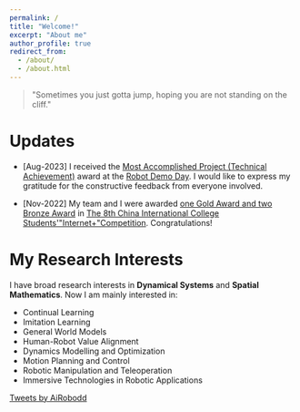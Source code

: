 ```yaml
---
permalink: /
title: "Welcome!"
excerpt: "About me"
author_profile: true
redirect_from: 
  - /about/
  - /about.html
---
```


<!--
Hi! I am Ziniu WU. I am a Research Intern with [Dr. Dandan Zhang](https://www.intelligentrobotics-acrossscales.com/about) at the [Multi-Scale Embodied Intelligence Lab (MEIL)](https://www.intelligentrobotics-acrossscales.com/), [Imperial College London](https://www.imperial.ac.uk/), working on [Mixed Reality-based Bimanual Robotic Manipulation](https://robodd.github.io/site/research/). Previously, I received an MSc in Robotics at the [University of Bristol](https://www.bristol.ac.uk/) and a BSc in Applied Mathematics at the [University of Liverpool](https://www.liverpool.ac.uk/).
-->

<!--
Ziniu Wu is a first-year PhD student in Aerospace Engineering at the University of Bristol, working with Dr. Bahadir Kocer and Prof. Arthur Richards. His research focuses on continual learning for dynamical systems to enhance their adaptation and robustness in unconstructed and dynamic environments. Previously, he received an MSc in Robotics at the University of Bristol and a BSc in Applied Mathematics at the University of Liverpool.
-->


> "Sometimes you just gotta jump, hoping you are not standing on the cliff."


Updates
======
<!--
* [Aug-2023] A paper has been accepted by IEEE Robotics and Automation Letters
-->

* [Aug-2023] I received the [Most Accomplished Project (Technical Achievement)]() award at the [Robot Demo Day](). I would like to express my gratitude for the constructive feedback from everyone involved.

<!--
* [Apr-2023] I received the [Best Oral Presentation]() Award in the [9th International Conference on Control, Automation and Robotics (ICCAR)](http://www.iccar.org/).
* [Mar-2023] A paper has been accepted by [9th International Conference on Control, Automation and Robotics (ICCAR)](http://www.iccar.org/).
-->

* [Nov-2022] My team and I were awarded [one Gold Award and two Bronze Award](https://cy.ncss.cn/information/2c93f4c682872dbb01849802948e17dd?jump_from=1_05_37_01) in [The 8th China International College Students'"Internet+"Competition](https://cy.ncss.cn/en/). Congratulations!

<!--
* [Oct-2022] A paper has been accepted by [IEEE Internet of Things Magazine (IoTM)](https://www.comsoc.org/publications/magazines/ieee-internet-things-magazine).
-->


My Research Interests
======

I have broad research interests in **Dynamical Systems** and **Spatial Mathematics**. Now I am mainly interested in:

* Continual Learning
* Imitation Learning
* General World Models
* Human-Robot Value Alignment
* Dynamics Modelling and Optimization
* Motion Planning and Control
* Robotic Manipulation and Teleoperation
* Immersive Technologies in Robotic Applications

<!-- <img src='/site/images/my-research-area.drawio.png' width = "50%" align=center> -->


<a class="twitter-timeline" href="https://twitter.com/AiRobodd?ref_src=twsrc%5Etfw">Tweets by AiRobodd</a> <script async src="https://platform.twitter.com/widgets.js" charset="utf-8"></script>


<script type="text/javascript" id="clustrmaps" src="//clustrmaps.com/map_v2.js?d=RPfbbIqs_MBem0fzm-R41LIR6jTAVqJJGkqSFN8qWFs&cl=ffffff&w=a"></script>
